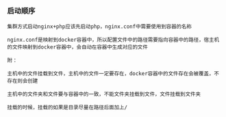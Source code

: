 ### 启动顺序

    集群方式启动nginx+php应该先启动php，nginx.conf中需要使用到容器的名称
     
    nginx.conf是映射到docker容器中，所以配置文件中的路径需要指向容器中的路径，宿主机的文件映射到docker容器中，会自动在容器中生成对应的文件
     
    附：
     
    主机中的文件挂载到文件，主机中的文件一定要存在，docker容器中的文件存在会被覆盖，不存在则会创建
      
    主机中的文件夹和文件要与容器中的一致，不能文件夹挂载到文件，文件挂载到文件夹
     
    挂载的时候，挂载的如果是目录尽量在路径后面加上/ 